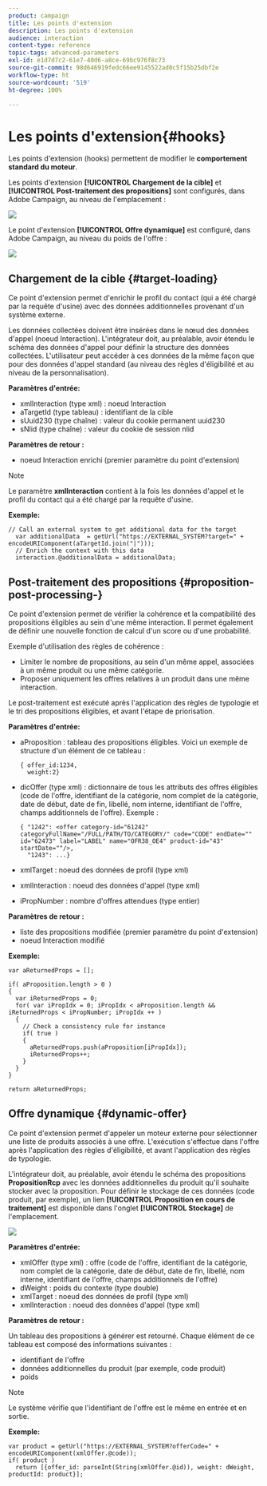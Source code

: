 ```yaml
---
product: campaign
title: Les points d'extension
description: Les points d'extension
audience: interaction
content-type: reference
topic-tags: advanced-parameters
exl-id: e1d7d7c2-61e7-40d6-a8ce-69bc976f8c73
source-git-commit: 98d646919fedc66ee9145522ad0c5f15b25dbf2e
workflow-type: ht
source-wordcount: '519'
ht-degree: 100%

---
```


# Les points d&#39;extension{#hooks}

Les points d&#39;extension (hooks) permettent de modifier le **comportement standard du moteur**.

Les points d&#39;extension **[!UICONTROL Chargement de la cible]** et **[!UICONTROL Post-traitement des propositions]** sont configurés, dans Adobe Campaign, au niveau de l&#39;emplacement :

![](assets/interaction_hooks_1.png)

Le point d&#39;extension **[!UICONTROL Offre dynamique]** est configuré, dans Adobe Campaign, au niveau du poids de l&#39;offre :

![](assets/interaction_hooks_2.png)

## Chargement de la cible {#target-loading}

Ce point d&#39;extension permet d&#39;enrichir le profil du contact (qui a été chargé par la requête d&#39;usine) avec des données additionnelles provenant d&#39;un système externe.

Les données collectées doivent être insérées dans le nœud des données d&#39;appel (noeud Interaction). L&#39;intégrateur doit, au préalable, avoir étendu le schéma des données d&#39;appel pour définir la structure des données collectées. L&#39;utilisateur peut accéder à ces données de la même façon que pour des données d&#39;appel standard (au niveau des règles d&#39;éligibilité et au niveau de la personnalisation).

**Paramètres d&#39;entrée:**

* xmlInteraction (type xml) : noeud Interaction
* aTargetId (type tableau) : identifiant de la cible
* sUuid230 (type chaîne) : valeur du cookie permanent uuid230
* sNlid (type chaîne) : valeur du cookie de session nlid

**Paramètres de retour :**

* noeud Interaction enrichi (premier paramètre du point d&#39;extension)

>[!NOTE]
>
>Le paramètre **xmlInteraction** contient à la fois les données d&#39;appel et le profil du contact qui a été chargé par la requête d&#39;usine.

**Exemple:**

```
// Call an external system to get additional data for the target
  var additionalData  = getUrl("https://EXTERNAL_SYSTEM?target=" + encodeURIComponent(aTargetId.join("|")));
  // Enrich the context with this data
  interaction.@additionalData = additionalData;
```

## Post-traitement des propositions {#proposition-post-processing-}

Ce point d&#39;extension permet de vérifier la cohérence et la compatibilité des propositions éligibles au sein d&#39;une même interaction. Il permet également de définir une nouvelle fonction de calcul d&#39;un score ou d&#39;une probabilité.

Exemple d&#39;utilisation des règles de cohérence :

* Limiter le nombre de propositions, au sein d&#39;un même appel, associées à un même produit ou une même catégorie.
* Proposer uniquement les offres relatives à un produit dans une même interaction.

Le post-traitement est exécuté après l&#39;application des règles de typologie et le tri des propositions éligibles, et avant l&#39;étape de priorisation.

**Paramètres d&#39;entrée:**

* aProposition : tableau des propositions éligibles. Voici un exemple de structure d&#39;un élément de ce tableau :

   ```
   { offer_id:1234,
     weight:2}
   ```

* dicOffer (type xml) : dictionnaire de tous les attributs des offres éligibles (code de l&#39;offre, identifiant de la catégorie, nom complet de la catégorie, date de début, date de fin, libellé, nom interne, identifiant de l&#39;offre, champs additionnels de l&#39;offre). Exemple :

   ```
   { "1242": <offer category-id="61242" categoryFullName="/FULL/PATH/TO/CATEGORY/" code="CODE" endDate="" id="62473" label="LABEL" name="OFR38_OE4" product-id="43" startDate=""/>,
     "1243": ...}
   ```

* xmlTarget : noeud des données de profil (type xml)
* xmlInteraction : noeud des données d&#39;appel (type xml)
* iPropNumber : nombre d&#39;offres attendues (type entier)

**Paramètres de retour :**

* liste des propositions modifiée (premier paramètre du point d&#39;extension)
* noeud Interaction modifié

**Exemple:**

```
var aReturnedProps = [];

if( aProposition.length > 0 )
{
  var iReturnedProps = 0;
  for( var iPropIdx = 0; iPropIdx < aProposition.length && iReturnedProps < iPropNumber; iPropIdx ++ )
  {
    // Check a consistency rule for instance
    if( true )
    {
      aReturnedProps.push(aProposition[iPropIdx]);
      iReturnedProps++;
    }
  }
}

return aReturnedProps;
```

## Offre dynamique {#dynamic-offer}

Ce point d&#39;extension permet d&#39;appeler un moteur externe pour sélectionner une liste de produits associés à une offre. L&#39;exécution s&#39;effectue dans l&#39;offre après l&#39;application des règles d&#39;éligibilité, et avant l&#39;application des règles de typologie.

L&#39;intégrateur doit, au préalable, avoir étendu le schéma des propositions **PropositionRcp** avec les données additionnelles du produit qu&#39;il souhaite stocker avec la proposition. Pour définir le stockage de ces données (code produit, par exemple), un lien **[!UICONTROL Proposition en cours de traitement]** est disponible dans l&#39;onglet **[!UICONTROL Stockage]** de l&#39;emplacement.

![](assets/interaction_hooks_3.png)

**Paramètres d&#39;entrée:**

* xmlOffer (type xml) : offre (code de l&#39;offre, identifiant de la catégorie, nom complet de la catégorie, date de début, date de fin, libellé, nom interne, identifiant de l&#39;offre, champs additionnels de l&#39;offre)
* dWeight : poids du contexte (type double)
* xmlTarget : noeud des données de profil (type xml)
* xmlInteraction : noeud des données d&#39;appel (type xml)

**Paramètres de retour :**

Un tableau des propositions à générer est retourné. Chaque élément de ce tableau est composé des informations suivantes :

* identifiant de l&#39;offre
* données additionnelles du produit (par exemple, code produit)
* poids

>[!NOTE]
>
>Le système vérifie que l&#39;identifiant de l&#39;offre est le même en entrée et en sortie.

**Exemple:**

```
var product = getUrl("https://EXTERNAL_SYSTEM?offerCode=" + encodeURIComponent(xmlOffer.@code));
if( product )
  return [{offer_id: parseInt(String(xmlOffer.@id)), weight: dWeight, productId: product}];
```
